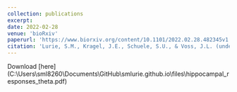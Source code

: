 ```yaml
---
collection: publications
excerpt:
date: 2022-02-28
venue: 'bioRxiv'
paperurl: 'https://www.biorxiv.org/content/10.1101/2022.02.28.482345v1'
citation: 'Lurie, S.M., Kragel, J.E., Schuele, S.U., & Voss, J.L. (under review). &quot;<b>Human hippocampal responses to network stimulation vary with theta phase.</b>&quot; <i>bioRxiv</i>.'
---
```

Download [here] (C:\Users\sml8260\Documents\GitHub\smlurie.github.io\files\hippocampal_responses_theta.pdf)